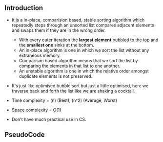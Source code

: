 ## Introduction
- It is a in-place, comparision based, stable sorting algorithm which repeatedly steps through an unsorted list compares adjacent elements and swaps them if they are in the wrong order.
	- With every outer iteration the **largest element** bubbled to the top and the **smallest one** sinks at the bottom.
	- An in-place algorithm is one in which we sort the list without any extraneous memory.
	- Comparison based algorithm means that we sort the list by comparing the elements in that list to one another.
	- An unstable algorithm is one in which the relative order amongst duplicate elements is not preserved.

- It's just like optimised bubble sort but just a little optimised, here we traverse back and forth the list like we are shaking a cocktail.

- Time complexity = (n) (Best), (n^2)  (Average, Worst)
- Space complexity = O(1)

- Don't have much practical use in CS.

## PseudoCode